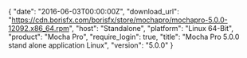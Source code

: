 {
  "date": "2016-06-03T00:00:00Z",
  "download_url": "https://cdn.borisfx.com/borisfx/store/mochapro/mochapro-5.0.0-12092.x86_64.rpm",
  "host": "Standalone",
  "platform": "Linux 64-Bit",
  "product": "Mocha Pro",
  "require_login": true,
  "title": "Mocha Pro 5.0.0 stand alone application Linux",
  "version": "5.0.0"
}
